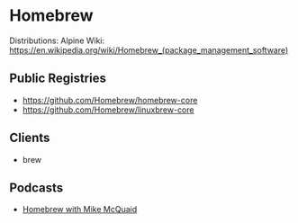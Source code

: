 # Homebrew

Distributions: Alpine
Wiki: https://en.wikipedia.org/wiki/Homebrew_(package_management_software)

## Public Registries

- https://github.com/Homebrew/homebrew-core
- https://github.com/Homebrew/linuxbrew-core

## Clients

- brew

## Podcasts

- [Homebrew with Mike McQuaid](https://manifest.fm/1)
